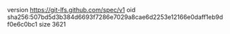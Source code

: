 version https://git-lfs.github.com/spec/v1
oid sha256:507bd5d3b384d6693f7286e7029a8cae6d2253e12166e0daff1eb9df0e6c0bc1
size 3621
